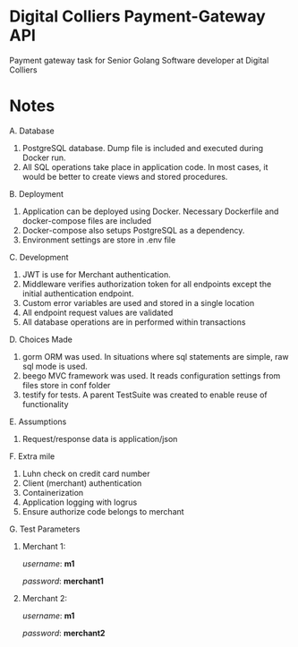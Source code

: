 # Digital Colliers Payment-Gateway API
Payment gateway task for Senior Golang Software developer at Digital Colliers

# Notes
A. Database
1. PostgreSQL database. Dump file is included and executed during Docker run.
2. All SQL operations take place in application code. In most cases, it would be better to create views and stored procedures.

B. Deployment
1. Application can be deployed using Docker. Necessary Dockerfile and docker-compose files are included
2. Docker-compose also setups PostgreSQL as a dependency.
3. Environment settings are store in .env file

C. Development
1. JWT is use for Merchant authentication.
2. Middleware verifies authorization token for all endpoints except the initial authentication endpoint.
3. Custom error variables are used and stored in a single location
4. All endpoint request values are validated
5. All database operations are in performed within transactions

D. Choices Made
1. gorm ORM was used. In situations where sql statements are simple, raw sql mode is used.
2. beego MVC framework was used. It reads configuration settings from files store in conf folder
3. testify for tests. A parent TestSuite was created to enable reuse of functionality

E. Assumptions
1. Request/response data is application/json

F. Extra mile
1. Luhn check on credit card number
2. Client (merchant) authentication
3. Containerization
4. Application logging with logrus
5. Ensure authorize code belongs to merchant

G. Test Parameters
1. Merchant 1:

   *username*: **m1**
 
   *password*: **merchant1**


2. Merchant 2:

   *username*: **m1**

   *password*: **merchant2**

